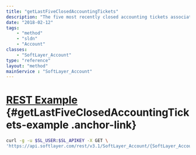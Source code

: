 ```yaml
---
title: "getLastFiveClosedAccountingTickets"
description: "The five most recently closed accounting tickets associated with an account."
date: "2018-02-12"
tags:
    - "method"
    - "sldn"
    - "Account"
classes:
    - "SoftLayer_Account"
type: "reference"
layout: "method"
mainService : "SoftLayer_Account"
---
```


# [REST Example](#getLastFiveClosedAccountingTickets-example) <a href="/article/rest/"><i class="fas fa-question"></i></a> {#getLastFiveClosedAccountingTickets-example .anchor-link} 
```bash
curl -g -u $SL_USER:$SL_APIKEY -X GET \
'https://api.softlayer.com/rest/v3.1/SoftLayer_Account/{SoftLayer_AccountID}/getLastFiveClosedAccountingTickets'
```

